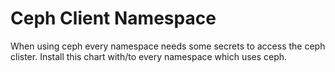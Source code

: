 # Ceph Client Namespace

When using ceph every namespace needs some secrets to access the ceph clister.
Install this chart with/to every namespace which uses ceph.
